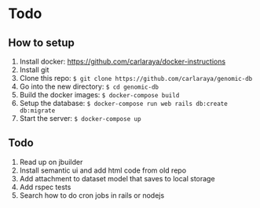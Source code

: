 # Todo

## How to setup
1. Install docker: https://github.com/carlaraya/docker-instructions
1. Install git
1. Clone this repo: `$ git clone https://github.com/carlaraya/genomic-db`
1. Go into the new directory: `$ cd genomic-db`
1. Build the docker images: `$ docker-compose build`
1. Setup the database: `$ docker-compose run web rails db:create db:migrate`
1. Start the server: `$ docker-compose up`

## Todo
1. Read up on jbuilder
1. Install semantic ui and add html code from old repo
1. Add attachment to dataset model that saves to local storage
1. Add rspec tests
1. Search how to do cron jobs in rails or nodejs
